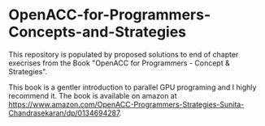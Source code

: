# OpenACC-for-Programmers-Concepts-and-Strategies
This repository is populated by proposed solutions to end of chapter execrises from the Book "OpenACC for Programmers - Concept & Strategies". 

This book is a gentler introduction to parallel GPU programing and I highly recommend it. The book is available on amazon at https://www.amazon.com/OpenACC-Programmers-Strategies-Sunita-Chandrasekaran/dp/0134694287. 
